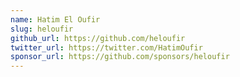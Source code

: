 ```yaml
---
name: Hatim El Oufir
slug: heloufir
github_url: https://github.com/heloufir
twitter_url: https://twitter.com/HatimOufir
sponsor_url: https://github.com/sponsors/heloufir
---
```

